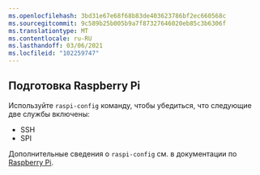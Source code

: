 ```yaml
---
ms.openlocfilehash: 3bd31e67e68f68b83de403623786bf2ec660568c
ms.sourcegitcommit: 9c589b25b005b9a7f87327646020eb85c3b6306f
ms.translationtype: MT
ms.contentlocale: ru-RU
ms.lasthandoff: 03/06/2021
ms.locfileid: "102259747"
---
```

## <a name="prepare-the-raspberry-pi"></a>Подготовка Raspberry Pi

Используйте `raspi-config` команду, чтобы убедиться, что следующие две службы включены:

- SSH
- SPI

Дополнительные сведения о `raspi-config` см. в документации по [Raspberry Pi](https://www.raspberrypi.org/documentation/configuration/raspi-config.md).
